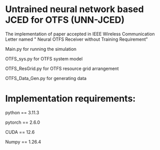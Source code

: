 # Untrained neural network based JCED for OTFS (UNN-JCED)
The implementation of paper accepted in IEEE Wireless Communication Letter named " Neural OTFS Receiver without Training Requirement"

Main.py for running the simulation

OTFS_sys.py for OTFS system model

OTFS_ResGrid.py for OTFS resource grid arrangement

OTFS_Data_Gen.py for generating data


# Implementation requirements:
python == 3.11.3

pytorch == 2.6.0 

CUDA == 12.6

Numpy == 1.26.4

